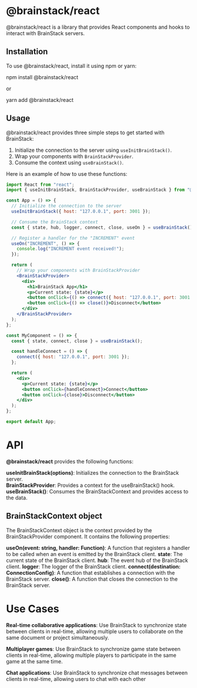 # @brainstack/react

@brainstack/react is a library that provides React components and hooks to interact with BrainStack servers.

## Installation

To use @brainstack/react, install it using npm or yarn:

npm install @brainstack/react


or

yarn add @brainstack/react


## Usage

@brainstack/react provides three simple steps to get started with BrainStack:

1. Initialize the connection to the server using `useInitBrainStack()`.  
2. Wrap your components with `BrainStackProvider`.  
3. Consume the context using `useBrainStack()`.  

Here is an example of how to use these functions:

```jsx
import React from "react";
import { useInitBrainStack, BrainStackProvider, useBrainStack } from "@brainstack/react";

const App = () => {
  // Initialize the connection to the server
  useInitBrainStack({ host: "127.0.0.1", port: 3001 });

  // Consume the BrainStack context
  const { state, hub, logger, connect, close, useOn } = useBrainStack();

  // Register a handler for the "INCREMENT" event
  useOn("INCREMENT", () => {
    console.log("INCREMENT event received!");
  });

  return (
    // Wrap your components with BrainStackProvider
    <BrainStackProvider>
      <div>
        <h1>BrainStack App</h1>
        <p>Current state: {state}</p>
        <button onClick={() => connect({ host: "127.0.0.1", port: 3001 })}>Connect</button>
        <button onClick={() => close()}>Disconnect</button>
      </div>
    </BrainStackProvider>
  );
};

const MyComponent = () => {
  const { state, connect, close } = useBrainStack();

  const handleConnect = () => {
    connect({ host: "127.0.0.1", port: 3001 });
  };

  return (
    <div>
      <p>Current state: {state}</p>
      <button onClick={handleConnect}>Connect</button>
      <button onClick={close}>Disconnect</button>
    </div>
  );
};

export default App;
```

# API
**@brainstack/react** provides the following functions:

**useInitBrainStack(options)**: Initializes the connection to the BrainStack server.  
**BrainStackProvider**: Provides a context for the useBrainStack() hook.  
**useBrainStack()**: Consumes the BrainStackContext and provides access to the data. 

## BrainStackContext object
The BrainStackContext object is the context provided by the BrainStackProvider component. It contains the following properties:

**useOn(event: string, handler: Function)**: A function that registers a handler to be called when an event is emitted by the BrainStack client.
**state**: The current state of the BrainStack client.
**hub**: The event hub of the BrainStack client.
**logger**: The logger of the BrainStack client.
**connect(destination: ConnectionConfig)**: A function that establishes a connection with the BrainStack server.
**close()**: A function that closes the connection to the BrainStack server.

# Use Cases
**Real-time collaborative applications**: Use BrainStack to synchronize state between clients in real-time, allowing multiple users to collaborate on the same document or project simultaneously.
  
**Multiplayer games**: Use BrainStack to synchronize game state between clients in real-time, allowing multiple players to participate in the same game at the same time.
  
**Chat applications**: Use BrainStack to synchronize chat messages between clients in real-time, allowing users to chat with each other